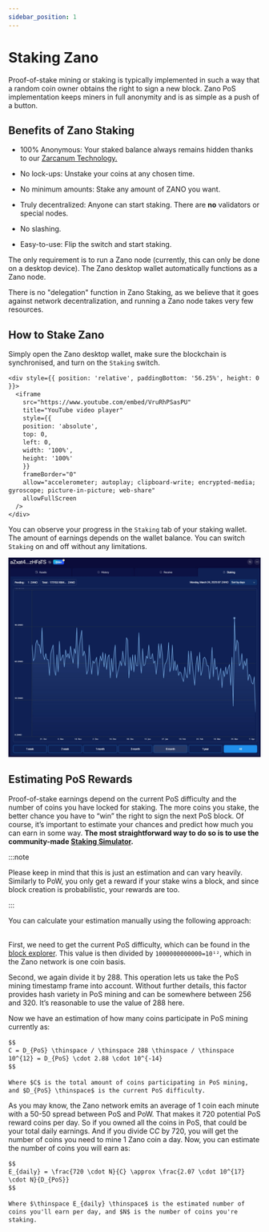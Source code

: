 ```yaml
---
sidebar_position: 1
---
```


# Staking Zano

Proof-of-stake mining or staking is typically implemented in such a way that a random coin owner obtains the right to sign a new block. Zano PoS implementation keeps miners in full anonymity and is as simple as a push of a button.

## Benefits of Zano Staking

- 100% Anonymous: Your staked balance always remains hidden thanks to our [Zarcanum Technology.](https://docs.zano.org/docs/learn/zano-features/overview#zarcanum-anonymous-proof-of-stake)

- No lock-ups: Unstake your coins at any chosen time.

- No minimum amounts: Stake any amount of ZANO you want.

- Truly decentralized: Anyone can start staking. There are **no** validators or special nodes.

- No slashing.

- Easy-to-use: Flip the switch and start staking.

The only requirement is to run a Zano node (currently, this can only be done on a desktop device). The Zano desktop wallet automatically functions as a Zano node.

There is no "delegation" function in Zano Staking, as we believe that it goes against network decentralization, and running a Zano node takes very few resources.

## How to Stake Zano

Simply open the Zano desktop wallet, make sure the blockchain is synchronised, and turn on the `Staking` switch.

```mdx-code-block
<div style={{ position: 'relative', paddingBottom: '56.25%', height: 0 }}>
  <iframe
    src="https://www.youtube.com/embed/VruRhPSasPU"
    title="YouTube video player"
    style={{ 
    position: 'absolute', 
    top: 0, 
    left: 0, 
    width: '100%', 
    height: '100%' 
    }}
    frameBorder="0"
    allow="accelerometer; autoplay; clipboard-write; encrypted-media; gyroscope; picture-in-picture; web-share"
    allowFullScreen
  />
</div>
```

You can observe your progress in the `Staking` tab of your staking wallet. The amount of earnings depends on the wallet balance. You can switch `Staking` on and off without any limitations.

![Staking Tab on GUI wallet.](/img/stake/staking-zano/zano-staking.jpg)

## Estimating PoS Rewards

Proof-of-stake earnings depend on the current PoS difficulty and the number of coins you have locked for staking. The more coins you stake, the better chance you have to “win” the right to sign the next PoS block. Of course, it’s important to estimate your chances and predict how much you can earn in some way. **The most straightforward way to do so is to use the community-made [Staking Simulator](https://zanostats.com/staking).**

:::note

Please keep in mind that this is just an estimation and can vary heavily. Similarly to PoW, you only get a reward if your stake wins a block, and since block creation is probabilistic, your rewards are too.

:::

You can calculate your estimation manually using the following approach:

\
First, we need to get the current PoS difficulty, which can be found in the [block explorer](https://explorer.zano.org/). This value is then divided by `1000000000000=10¹²`, which in the Zano network is one coin basis.

Second, we again divide it by 288. This operation lets us take the PoS mining timestamp frame into account. Without further details, this factor provides hash variety in PoS mining and can be somewhere between 256 and 320. It’s reasonable to use the value of 288 here.

Now we have an estimation of how many coins participate in PoS mining currently as:

```mdx-code-block
$$
C = D_{PoS} \thinspace / \thinspace 288 \thinspace / \thinspace 10^{12} = D_{PoS} \cdot 2.88 \cdot 10^{-14}
$$

Where $C$ is the total amount of coins participating in PoS mining, and $D_{PoS} \thinspace$ is the current PoS difficulty.
```

As you may know, the Zano network emits an average of 1 coin each minute with a 50-50 spread between PoS and PoW. That makes it 720 potential PoS reward coins per day. So if you owned all the coins in PoS, that could be your total daily earnings. And if you divide C*C* by 720, you will get the number of coins you need to mine 1 Zano coin a day. Now, you can estimate the number of coins you will earn as:

```mdx-code-block
$$
E_{daily} = \frac{720 \cdot N}{C} \approx \frac{2.07 \cdot 10^{17} \cdot N}{D_{PoS}}
$$

Where $\thinspace E_{daily} \thinspace$ is the estimated number of coins you'll earn per day, and $N$ is the number of coins you're staking.
```
